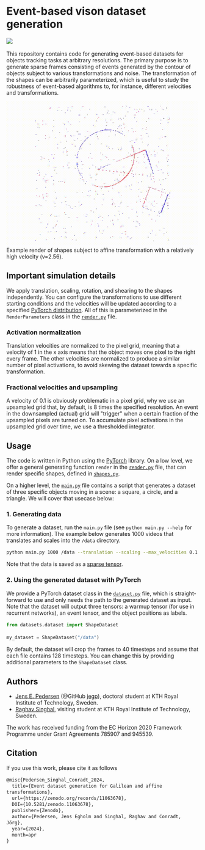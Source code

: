 # Event-based vison dataset generation

![](https://zenodo.org/badge/DOI/10.5281/zenodo.11063678.svg)


This repository contains code for generating event-based datasets for objects tracking tasks at arbitrary resolutions.
The primary purpose is to generate sparse frames consisting of events generated by the contour of objects subject to various transformations and noise.
The transformation of the shapes can be arbitrarily parameterized, which is useful to study the robustness of event-based algorithms to, for instance, different velocities and transformations.

![](affine.gif)
Example render of shapes subject to affine transformation with a relatively high velocity (v=2.56).

## Important simulation details

We apply translation, scaling, rotation, and shearing to the shapes independently.
You can configure the transformations to use different starting conditions and the velocities will be updated according to a specified [PyTorch distribution](https://pytorch.org/docs/stable/distributions.html).
All of this is parameterized in the `RenderParameters` class in the [`render.py`](datasets/render.py) file.

### Activation normalization
Translation velocities are normalized to the pixel grid, meaning that a velocity of 1 in the x axis means that the object moves one pixel to the right every frame.
The other velocities are normalized to produce a similar number of pixel activations, to avoid skewing the dataset towards a specific transformation.

### Fractional velocities and upsampling
A velocity of 0.1 is obviously problematic in a pixel grid, why we use an upsampled grid that, by default, is 8 times the specified resolution.
An event in the downsampled (actual) grid will "trigger" when a certain fraction of the upsampled pixels are turned on.
To accumulate pixel activations in the upsampled grid over time, we use a thresholded integrator.

## Usage

The code is written in Python using the [PyTorch](https://pytorch.org/) library.
On a low level, we offer a general generating function `render` in the [`render.py`](datasets/render.py) file, that can render specific shapes, defined in [`shapes.py`](datasets/shapes.py).

On a higher level, the [`main.py`](datasets/main.py) file contains a script that generates a dataset of three specific objects moving in a scene: a square, a circle, and a triangle.
We will cover that usecase below:

### 1. Generating data

To generate a dataset, run the `main.py` file (see `python main.py --help` for more information).
The example below generates 1000 videos that translates and scales into the `/data` directory.

```bash
python main.py 1000 /data --translation --scaling --max_velocities 0.1 0.5 1.0
```

Note that the data is saved as a [sparse tensor](https://pytorch.org/docs/stable/sparse.html).

### 2. Using the generated dataset with PyTorch

We provide a PyTorch dataset class in the [`dataset.py`](datasets/dataset.py) file, which is straight-forward to use and only needs the path to the generated dataset as input.
Note that the dataset will output three tensors: a warmup tensor (for use in recurrent networks), an event tensor, and the object positions as labels. 

```python
from datasets.dataset import ShapeDataset

my_dataset = ShapeDataset("/data")
```

By default, the dataset will crop the frames to 40 timesteps and assume that each file contains 128 timesteps. 
You can change this by providing additional parameters to the `ShapeDataset` class.

## Authors

* [Jens E. Pedersen](https://www.kth.se/profile/jeped) (@GitHub [jegp](https://github.com/jegp/)), doctoral student at KTH Royal Institute of Technology, Sweden.
* [Raghav Singhal](https://github.com/RaghavSinghal10), visiting student at KTH Royal Institute of Technology, Sweden.

The work has received funding from the EC Horizon 2020 Framework Programme under Grant Agreements 785907 and 945539.

## Citation

If you use this work, please cite it as follows

```
@misc{Pedersen_Singhal_Conradt_2024,
  title={Event dataset generation for Galilean and affine transformations},
  url={https://zenodo.org/records/11063678}, 
  DOI={10.5281/zenodo.11063678}, 
  publisher={Zenodo}, 
  author={Pedersen, Jens Egholm and Singhal, Raghav and Conradt, Jörg}, 
  year={2024}, 
  month=apr
}
```